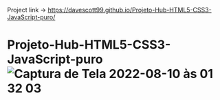 Project link -> https://davescott99.github.io/Projeto-Hub-HTML5-CSS3-JavaScript-puro/
# Projeto-Hub-HTML5-CSS3-JavaScript-puro![Captura de Tela 2022-08-10 às 01 32 03](https://user-images.githubusercontent.com/101915085/183816410-34602cd3-e88f-45ee-aa5f-0a7dd747fb1f.png)

